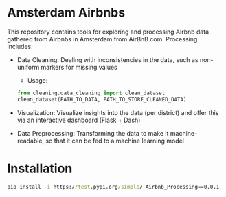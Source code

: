 # Amsterdam Airbnbs 
This repository contains tools for exploring and processing Airbnb data gathered from Airbnbs in Amsterdam from AirBnB.com. Processing includes:
* Data Cleaning: Dealing with inconsistencies in the data, such as non-uniform markers for missing values
  * Usage:
  ```python
  from cleaning.data_cleaning import clean_dataset
  clean_dataset(PATH_TO_DATA, PATH_TO_STORE_CLEANED_DATA)
  ```

* Visualization: Visualize insights into the data (per district) and offer this via an interactive dashboard (Flask + Dash)
* Data Preprocessing: Transforming the data to make it machine-readable, so that it can be fed to a machine learning model

# Installation
```cmd
pip install -i https://test.pypi.org/simple/ Airbnb_Processing==0.0.1
```

